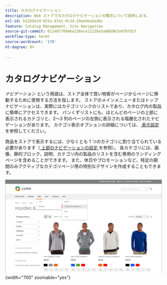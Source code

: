 ```yaml
---
title: カタログナビゲーション
description: Web ストアでのカタログナビゲーションの概念について説明します。
exl-id: b22bde2d-031a-4fa1-9c34-29ae9eadad6c
feature: Catalog Management, Site Navigation
source-git-commit: 01148770946a236ece2122be5a88b963a0f07d1f
workflow-type: tm+mt
source-wordcount: '178'
ht-degree: 0%

---
```


# カタログナビゲーション

_ナビゲーション_ という用語は、ストア全体で買い物客がページからページに移動するために使用する方法を指します。 ストアのメインメニューまたはトップナビゲーションは、実際にはカテゴリリンクのリストであり、カタログ内の製品に簡単にアクセスできます。 パンくずリストにも、ほとんどのページの上部に表示されるカテゴリと、2～3 列のページの左側に表示される階層化されたナビゲーションがあります。 カテゴリ表示オプションの詳細については、[ 表示設定 ](categories-display-settings.md) を参照してください。

商品をストアで表示するには、少なくとも 1 つのカテゴリに割り当てられている必要があります（[ 上部のナビゲーションの設定 ](navigation-top.md) を参照）。 各カテゴリには、画像、静的ブロック、説明、カテゴリ内の製品のリストを含む専用のランディングページを含めることができます。 また、休日やプロモーションなど、特定の期間のみアクティブなカテゴリページ用の特別なデザインを作成することもできます。

![ ストアフロントでのカタログナビゲーション ](./assets/storefront-menu-levels.png){width="700" zoomable="yes"}
